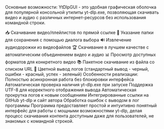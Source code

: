 Основные возможности:
YtDlpGUI - это удобная графическая оболочка для популярной консольной утилиты yt-dlp.exe, позволяющая скачивать видео и аудио с различных интернет-ресурсов без использования командной строки.

📥 Скачивание видео/плейлистов по прямой ссылке
📁 Указание папки для сохранения с помощью диалога выбора
🔊 Извлечение аудиодорожки из видеофайлов
🏆 Скачивание в лучшем качестве с автоматическим объединением видео и аудио
📊 Просмотр доступных форматов для конкретного видео
📚 Пакетное скачивание из файла со списком URL
🎨 Цветной вывод логов (стандартный вывод - черный, ошибки - красный, успех - зеленый)
Особенности реализации:
Полностью асинхронная работа без блокировки интерфейса
Автоматическая проверка наличия yt-dlp.exe при запуске
Поддержка UTF-8 для корректного отображения вывода
Автоматическая прокрутка логов к новым сообщениям
Интегрированные ссылки на GitHub yt-dlp и сайт автора
Обработка ошибок с выводом в лог программы
Программа предоставляет простой и интуитивно понятный интерфейс для работы с мощными возможностями yt-dlp, делая процесс скачивания контента доступным даже для пользователей, не знакомых с командной строкой.
